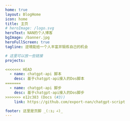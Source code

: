 ```yaml
---
home: true
layout: BlogHome
icon: home
title: 主页
# heroImage: /logo.svg
heroText: NAN的个人博客
bgImage: /banner.jpg
heroFullScreen: true
tagline: 逆境能给一个人丰富并锻炼自己的机会

# 这里可以放一些链接
projects:

<<<<<<< HEAD
  - name: chatgpt-api 脚本
    desc: 基于chatgpt-api接入的Dos脚本
=======
  - name: chatgpt-api 脚步
    desc: 基于chatgpt-api接入的Dos脚步
>>>>>>> e12c383 (Docs (#3))
    link: https://github.com/export-nan/chatgpt-script

footer: 这里是页脚 _(:з」∠)_
---
```


<!-- 这是一个博客主页的案例。

要使用此布局，你应该在页面前端设置 `layout: BlogHome` 和 `home: true`。

相关配置文档请见 [博客主页](https://theme-hope.vuejs.press/zh/guide/blog/home/)。 -->

